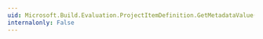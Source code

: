 ```yaml
---
uid: Microsoft.Build.Evaluation.ProjectItemDefinition.GetMetadataValue(System.String)
internalonly: False
---
```

